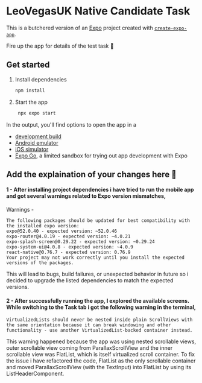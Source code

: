 # LeoVegasUK Native Candidate Task

This is a butchered version of an [Expo](https://expo.dev) project created with [`create-expo-app`](https://www.npmjs.com/package/create-expo-app).

Fire up the app for details of the test task 🦁

## Get started

1. Install dependencies

   ```bash
   npm install
   ```

2. Start the app

   ```bash
    npx expo start
   ```

In the output, you'll find options to open the app in a

- [development build](https://docs.expo.dev/develop/development-builds/introduction/)
- [Android emulator](https://docs.expo.dev/workflow/android-studio-emulator/)
- [iOS simulator](https://docs.expo.dev/workflow/ios-simulator/)
- [Expo Go](https://expo.dev/go), a limited sandbox for trying out app development with Expo

## Add the explaination of your changes here 🦁

#### 1 - After installing project dependencies i have tried to run the mobile app and got several warnings related to Expo version mismatches,

Warnings -

```
The following packages should be updated for best compatibility with the installed expo version:
expo@52.0.40 - expected version: ~52.0.46
expo-router@4.0.19 - expected version: ~4.0.21
expo-splash-screen@0.29.22 - expected version: ~0.29.24
expo-system-ui@4.0.8 - expected version: ~4.0.9
react-native@0.76.7 - expected version: 0.76.9
Your project may not work correctly until you install the expected versions of the packages.
```

This will lead to bugs, build failures, or unexpected behavior in future so i decided to upgrade the listed dependencies to match the expected versions.

#### 2 - After successfully running the app, I explored the available screens. While switching to the Task tab i got the following warning in the terminal,

```
VirtualizedLists should never be nested inside plain ScrollViews with the same orientation because it can break windowing and other functionality - use another VirtualizedList-backed container instead.
```

This warning happened because the app was using nested scrollable views, outer scrollable view coming from ParallaxScrollView and the inner scrollable view was FlatList, which is itself virtualized scroll container. To fix the issue i have refactored the code, FlatList as the only scrollable container and moved ParallaxScrollView (with the TextInput) into FlatList by using its ListHeaderComponent.
